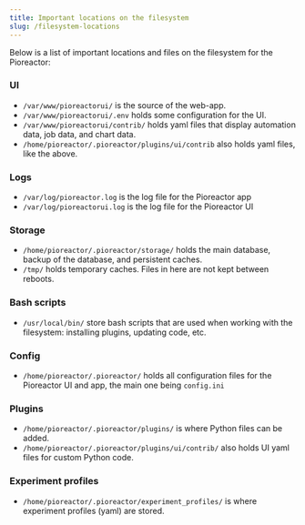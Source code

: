 ```yaml
---
title: Important locations on the filesystem
slug: /filesystem-locations
---
```



Below is a list of important locations and files on the filesystem for the Pioreactor:


### UI

 - `/var/www/pioreactorui/` is the source of the web-app.
 - `/var/www/pioreactorui/.env` holds some configuration for the UI.
 - `/var/www/pioreactorui/contrib/` holds yaml files that display automation data, job data, and chart data.
 - `/home/pioreactor/.pioreactor/plugins/ui/contrib` also holds yaml files, like the above.


### Logs

 - `/var/log/pioreactor.log` is the log file for the Pioreactor app
 - `/var/log/pioreactorui.log` is the log file for the Pioreactor UI


### Storage

 - `/home/pioreactor/.pioreactor/storage/` holds the main database, backup of the database, and persistent caches.
 - `/tmp/` holds temporary caches. Files in here are not kept between reboots.


### Bash scripts
 - `/usr/local/bin/` store bash scripts that are used when working with the filesystem: installing plugins, updating code, etc.


### Config

 - `/home/pioreactor/.pioreactor/` holds all configuration files for the Pioreactor UI and app, the main one being `config.ini`


### Plugins

 - `/home/pioreactor/.pioreactor/plugins/` is where Python files can be added.
 - `/home/pioreactor/.pioreactor/plugins/ui/contrib/` also holds UI yaml files for custom Python code.

### Experiment profiles

 - `/home/pioreactor/.pioreactor/experiment_profiles/` is where experiment profiles (yaml) are stored.

